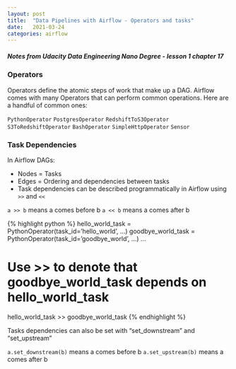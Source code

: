 ```yaml
---
layout: post
title:  "Data Pipelines with Airflow - Operators and tasks"
date:   2021-03-24
categories: airflow
---
```


##### Notes from Udacity Data Engineering Nano Degree - lesson 1 chapter 17

### Operators
Operators define the atomic steps of work that make up a DAG. Airflow comes with many Operators that can perform common operations. Here are a handful of common ones:

`PythonOperator`
`PostgresOperator`
`RedshiftToS3Operator`
`S3ToRedshiftOperator`
`BashOperator`
`SimpleHttpOperator`
`Sensor`

### Task Dependencies
In Airflow DAGs:
- Nodes = Tasks
- Edges = Ordering and dependencies between tasks
- Task dependencies can be described programmatically in Airflow using `>>` and `<<`

`a >> b` means a comes before b
`a << b` means a comes after b


{% highlight python %}
hello_world_task = PythonOperator(task_id=’hello_world’, ...)
goodbye_world_task = PythonOperator(task_id=’goodbye_world’, ...)
...
# Use >> to denote that goodbye_world_task depends on hello_world_task
hello_world_task >> goodbye_world_task
{% endhighlight %}

Tasks dependencies can also be set with “set_downstream” and “set_upstream”

`a.set_downstream(b)` means a comes before b
`a.set_upstream(b)` means a comes after b